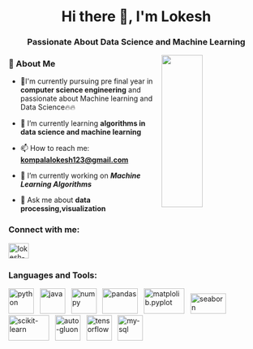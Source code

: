 <h1 align="center">Hi there 👋, I'm Lokesh</h1>
<h3 align="center">Passionate About Data Science and Machine Learning</h3>

<!--
**KOMPALALOKESH/KOMPALALOKESH** is a ✨ _special_ ✨ repository because its `README.md` (this file) appears on your GitHub profile.

Here are some ideas to get you started:

- 🔭 I’m currently working on ...
- 🌱 I’m currently learning ...
- 👯 I’m looking to collaborate on ...
- 🤔 I’m looking for help with ...
- 💬 Ask me about ...
- 📫 How to reach me: ...
- 😄 Pronouns: ...
- ⚡ Fun fact: ...
-->
<!--
<img align = "right" height = "300px" width = "40%" src="https://informationage-staging.s3.amazonaws.com/uploads/2022/10/hottest-jobs-data-science-right-now.jpeg">
-->
<!--
<img align = "right" height = "300px" width = "40%" src="https://en.pimg.jp/078/100/587/1/78100587.jpg">
-->
<img align = "right" height = "300px" width = "40%" src="https://cdn.dribbble.com/users/1564335/screenshots/6138111/media/c41e94c1247119c87df30f58ada56fd7.jpg?compress=1&resize=400x300&vertical=top">

<h3>🚀 About Me</h3>

- 🌱I'm currently pursuing pre final year in **computer science engineering** and passionate about Machine learning and Data Science🔥🔥

- 🌱 I’m currently learning **algorithms in data science and machine learning**
 
- 📫 How to reach me: **kompalalokesh123@gmail.com**
 
-  🔭 I’m currently working on ***Machine Learning Algorithms***
 
- 💬 Ask me about 
  **data processing,visualization**

<h3 align="left">Connect with me:</h3>
<p align="left">
<a href="https://www.linkedin.com/in/lokesh-kompala-979988214/" target="blank"><img align="center" src="https://raw.githubusercontent.com/rahuldkjain/github-profile-readme-generator/master/src/images/icons/Social/linked-in-alt.svg" alt="lokesh-kompala-979988214" height="30" width="40" /></a>
</p>

<h3 align="left">Languages and Tools:</h3>
<p align="left">
  <img src="https://upload.wikimedia.org/wikipedia/commons/thumb/0/0a/Python.svg/1200px-Python.svg.png" alt="python" width="50" height="50"/> &nbsp;
  <img src="https://seeklogo.com/images/J/java-logo-7F8B35BAB3-seeklogo.com.png" alt="java" width="50" height="50"/> &nbsp;
  <img src="https://user-images.githubusercontent.com/67586773/105040771-43887300-5a88-11eb-9f01-bee100b9ef22.png" alt="numpy" width="50" height="50"/> &nbsp;
  <img src="https://upload.wikimedia.org/wikipedia/commons/thumb/e/ed/Pandas_logo.svg/512px-Pandas_logo.svg.png" alt="pandas" width="70" height="50"/> &nbsp;
  <img src="https://matplotlib.org/3.1.3/_static/logo2_compressed.svg" alt="matplolib.pyplot" width="80" height="50"/> &nbsp;
  <img src="https://user-images.githubusercontent.com/315810/92255284-156f1180-eea0-11ea-9d2d-be8262670e8c.png" alt="seaborn" width="70" height="40"/> &nbsp;
  <img src="https://upload.wikimedia.org/wikipedia/commons/thumb/0/05/Scikit_learn_logo_small.svg/1200px-Scikit_learn_logo_small.svg.png" alt="scikit-learn" width="80" height="50"/> &nbsp;
  <img src="https://img.stackshare.io/service/7729/gluon-api.png" alt="auto-gluon" width="50" height="50"/> &nbsp;
  <img src="https://upload.wikimedia.org/wikipedia/commons/thumb/2/2d/Tensorflow_logo.svg/800px-Tensorflow_logo.svg.png" alt="tensorflow" width="50" height="50"/> &nbsp;
  <img src="https://www.pngfind.com/pngs/m/74-744138_mysql-logo-png-mysql-transparent-png.png" alt="my-sql" width="50" height="50"/> &nbsp;
  
</p>
